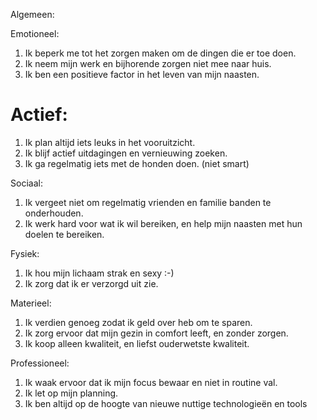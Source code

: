 
  Algemeen:


  Emotioneel:

  1. Ik beperk me tot het zorgen maken om de dingen die er toe doen.
  2. Ik neem mijn werk en bijhorende zorgen niet mee naar huis.
  3. Ik ben een positieve factor in het leven van mijn naasten.


  Actief:
=
  1. Ik plan altijd iets leuks in het vooruitzicht.
  2. Ik blijf actief uitdagingen en vernieuwing zoeken.
  3. Ik ga regelmatig iets met de honden doen. (niet smart)


  Sociaal:

  1. Ik vergeet niet om regelmatig vrienden en familie banden te onderhouden.
  2. Ik werk hard voor wat ik wil bereiken, en help mijn naasten met hun doelen te bereiken.



  Fysiek:

  1. Ik hou mijn lichaam strak en sexy :-)
  2. Ik zorg dat ik er verzorgd uit zie.


  Materieel:

  1. Ik verdien genoeg zodat ik geld over heb om te sparen.
  2. Ik zorg ervoor dat mijn gezin in comfort leeft, en zonder zorgen.
  3. Ik koop alleen kwaliteit, en liefst ouderwetste kwaliteit.


  Professioneel:

  1. Ik waak ervoor dat ik mijn focus bewaar en niet in routine val.
  2. Ik let op mijn planning.
  3. Ik ben altijd op de hoogte van nieuwe nuttige technologieën en tools
